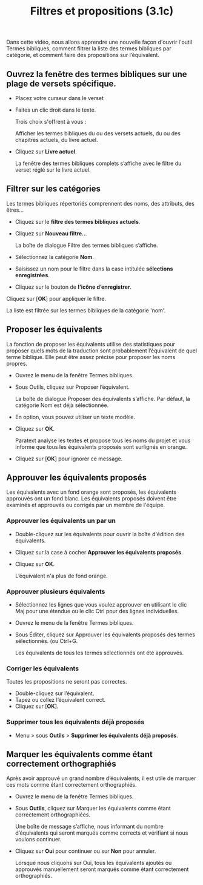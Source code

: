 ﻿---
title: Filtres et propositions (3.1c)
---
Dans cette vidéo, nous allons apprendre une nouvelle façon d'ouvrir l'outil Termes bibliques, comment filtrer la liste des termes bibliques par catégorie, et comment faire des propositions sur l’équivalent.

## Ouvrez la fenêtre des termes bibliques sur une plage de versets spécifique.

-  Placez votre curseur dans le verset
-  Faites un clic droit dans le texte.

    Trois choix s'offrent à vous :

    Afficher les termes bibliques du ou des versets actuels, du ou des chapitres actuels, du livre actuel.

-  Cliquez sur **Livre actuel**.

    La fenêtre des termes bibliques complets s’affiche avec le filtre du verset réglé sur le livre actuel.

## Filtrer sur les catégories

Les termes bibliques répertoriés comprennent des noms, des attributs, des êtres...

-  Cliquez sur le **filtre des termes bibliques actuels**.
-  Cliquez sur **Nouveau filtre..**.

    La boîte de dialogue Filtre des termes bibliques s’affiche.

-  Sélectionnez la catégorie **Nom**.
-  Saisissez un nom pour le filtre dans la case intitulée **sélections enregistrées**.
-  Cliquez sur le bouton de **l'icône d’enregistrer**.

Cliquez sur [**OK**] pour appliquer le filtre.

La liste est filtrée sur les termes bibliques de la catégorie 'nom'.

## Proposer les équivalents

La fonction de proposer les équivalents utilise des statistiques pour proposer quels mots de la traduction sont probablement l’équivalent de quel terme biblique. Elle peut être assez précise pour proposer les noms propres.

-  Ouvrez le menu de la fenêtre Termes bibliques.
-  Sous Outils, cliquez sur Proposer l’équivalent.

    La boîte de dialogue Proposer des équivalents s’affiche. Par défaut, la catégorie Nom est déjà sélectionnée.

-  En option, vous pouvez utiliser un texte modèle.
-  Cliquez sur **OK**.

    Paratext analyse les textes et propose tous les noms du projet et vous informe que tous les équivalents proposés sont surlignés en orange.

-  Cliquez sur [**OK**] pour ignorer ce message.

## Approuver les équivalents proposés

Les équivalents avec un fond orange sont proposés, les équivalents approuvés ont un fond blanc. Les équivalents proposés doivent être examinés et approuvés ou corrigés par un membre de l'équipe.

### Approuver les équivalents un par un

-  Double-cliquez sur les équivalents pour ouvrir la boîte d'édition des équivalents.
-  Cliquez sur la case à cocher **Approuver les équivalents proposés**.
-  Cliquez sur **OK**.

    L’équivalent n'a plus de fond orange.

### Approuver plusieurs équivalents

-  Sélectionnez les lignes que vous voulez approuver en utilisant le clic Maj pour une étendue ou le clic Ctrl pour des lignes individuelles.
-  Ouvrez le menu de la fenêtre Termes bibliques.
-  Sous Éditer, cliquez sur Approuver les équivalents proposés des termes sélectionnés. (ou Ctrl+G.

    Les équivalents de tous les termes sélectionnés ont été approuvés.

### Corriger les équivalents

Toutes les propositions ne seront pas correctes.

-  Double-cliquez sur l’équivalent.
-  Tapez ou collez l’équivalent correct.
-  Cliquez sur [**OK**].

### Supprimer tous les équivalents déjà proposés

-  Menu \> sous **Outils** \> **Supprimer les équivalents déjà proposés**.

## Marquer les équivalents comme étant correctement orthographiés

Après avoir approuvé un grand nombre d’équivalents, il est utile de marquer ces mots comme étant correctement orthographiés.

-  Ouvrez le menu de la fenêtre Termes bibliques.
-  Sous **Outils**, cliquez sur Marquer les équivalents comme étant correctement orthographiées.

    Une boîte de message s’affiche, nous informant du nombre d’équivalents qui seront marqués comme corrects et vérifiant si nous voulons continuer.

-  Cliquez sur **Oui** pour continuer ou sur **Non** pour annuler.

    Lorsque nous cliquons sur Oui, tous les équivalents ajoutés ou approuvés manuellement seront marqués comme étant correctement orthographiés.
